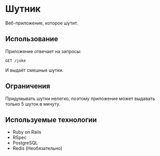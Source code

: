 # Шутник

Веб-приложение, которое шутит.

## Использование

Приложение отвечает на запросы:

    GET /joke

И выдаёт смешные шутки.

## Ограничения

Придумывать шутки нелегко, поэтому приложение может выдавать только 5 шуток в минуту.

## Используемые технологии

* Ruby on Rails
* RSpec
* PostgreSQL
* Redis (Необязательно)
